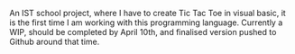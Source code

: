 An IST school project, where I have to create Tic Tac Toe in visual basic, it is the first time I am working with this programming language. Currently a WIP, should be completed by April 10th, and finalised version pushed to Github around that time. 
